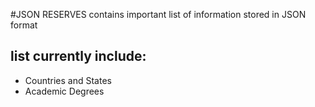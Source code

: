 #JSON RESERVES
contains important list of information stored in JSON format

## list currently include:
* Countries and States
* Academic Degrees